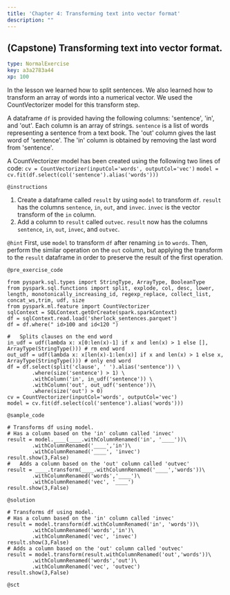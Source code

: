 ```yaml
---
title: 'Chapter 4: Transforming text into vector format'
description: ""
---
```


## (Capstone) Transforming text into vector format.

```yaml
type: NormalExercise
key: a3a2783a44
xp: 100
```

In the lesson we learned how to split sentences. We also learned how to transform an array of words into a numerical vector. We used the CountVectorizer model for this transform step. 

A dataframe `df` is provided having the following columns: 'sentence', 'in', and 'out'. Each column is an array of strings. `sentence` is a list of words representing a sentence from a text book. The 'out' column gives the last word of 'sentence'. The 'in' column is obtained by removing the last word from 'sentence'.

A CountVectorizer model has been created using the following two lines of code: 
`cv = CountVectorizer(inputCol='words', outputCol='vec')`
`model = cv.fit(df.select(col('sentence').alias('words')))`

`@instructions`
1. Create a dataframe called `result` by using `model` to transform `df`. `result` has the columns `sentence`, `in`, `out`, and  `invec`. `invec` is the vector transform of the `in` column.
2. Add a column to `result` called `outvec`. `result` now has the columns `sentence`, `in`, `out`, `invec`, and `outvec`.

`@hint`
First, use `model` to transform `df` after renaming `in` to `words`.  Then, perform the similar operation on the `out` column, but applying the transform to the `result` dataframe in order to preserve the result of the first operation.

`@pre_exercise_code`
```{python}
from pyspark.sql.types import StringType, ArrayType, BooleanType
from pyspark.sql.functions import split, explode, col, desc, lower, length, monotonically_increasing_id, regexp_replace, collect_list, concat_ws,trim, udf, size
from pyspark.ml.feature import CountVectorizer
sqlContext = SQLContext.getOrCreate(spark.sparkContext)
df = sqlContext.read.load('sherlock_sentences.parquet')
df = df.where(" id>100 and id<120 ")

#   Splits clauses on the end word
in_udf = udf(lambda x: x[0:len(x)-1] if x and len(x) > 1 else [], ArrayType(StringType())) # rm end word
out_udf = udf(lambda x: x[len(x)-1:len(x)] if x and len(x) > 1 else x, ArrayType(StringType())) # only end word
df = df.select(split('clause', ' ').alias('sentence')) \
        .where(size('sentence') > 1) \
        .withColumn('in', in_udf('sentence')) \
        .withColumn('out', out_udf('sentence'))\
        .where(size('out') > 0)
cv = CountVectorizer(inputCol='words', outputCol='vec')
model = cv.fit(df.select(col('sentence').alias('words')))
```

`@sample_code`
```{python}
# Transforms df using model.
# Has a column based on the 'in' column called 'invec'
result = model.____(____.withColumnRenamed('in', '____'))\
        .withColumnRenamed('____','in')\
        .withColumnRenamed('____', 'invec')
result.show(3,False)
#   Adds a column based on the 'out' column called 'outvec'
result = ____.transform(____.withColumnRenamed('____','words'))\
        .withColumnRenamed('words','____')\
        .withColumnRenamed('vec', '____')
result.show(3,False)
```

`@solution`
```{python}
# Transforms df using model.
# Has a column based on the 'in' column called 'invec'
result = model.transform(df.withColumnRenamed('in', 'words'))\
        .withColumnRenamed('words','in')\
        .withColumnRenamed('vec', 'invec')
result.show(3,False)
# Adds a column based on the 'out' column called 'outvec'
result = model.transform(result.withColumnRenamed('out','words'))\
        .withColumnRenamed('words','out')\
        .withColumnRenamed('vec', 'outvec')
result.show(3,False)
```

`@sct`
```{python}

```
